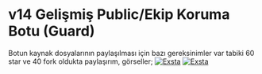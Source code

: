# v14 Gelişmiş Public/Ekip Koruma Botu (Guard)
Botun kaynak dosyalarının paylaşılması için bazı gereksinimler var tabiki 60 star ve 40 fork oldukta paylaşırım, görseller;
[![Exsta](https://media.discordapp.net/attachments/1160580876564955229/1160602739726876984/Ekran_skli_2023-10-08_192820.png)](https://github.com/exstadev/)
[![Exsta](https://media.discordapp.net/attachments/1160580876564955229/1160602740037271572/Ekran_skli_2023-10-08_193444.png)](https://github.com/exstadev/)
